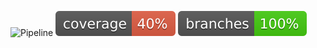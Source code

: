 ![Pipeline](https://github.com/romainsessa/m2i-api-2025/actions/workflows/ci.yml/badge.svg)
![Code Coverage](https://github.com/romainsessa/m2i-api-2025/blob/main/.github/badges/jacoco.svg)
![Branche Coverage](https://github.com/romainsessa/m2i-api-2025/blob/main/.github/badges/branches.svg)